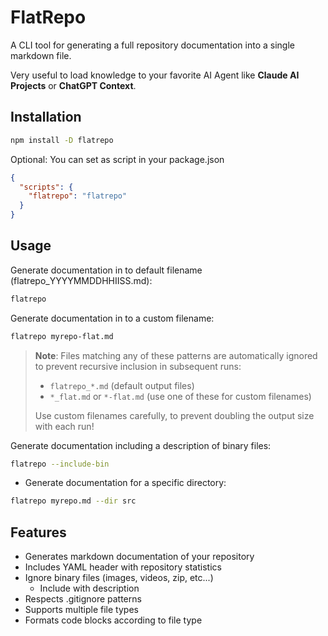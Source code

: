 # FlatRepo

A CLI tool for generating a full repository documentation into a single markdown file.

Very useful to load knowledge to your favorite AI Agent like **Claude AI Projects** or **ChatGPT Context**.

## Installation

```bash
npm install -D flatrepo
```

Optional: You can set as script in your package.json

```json
{
  "scripts": {
    "flatrepo": "flatrepo"
  }
}
```

## Usage

Generate documentation in to default filename (flatrepo_YYYYMMDDHHIISS.md):

```bash
flatrepo
```

Generate documentation in to a custom filename:

```bash
flatrepo myrepo-flat.md
```

> **Note**: Files matching any of these patterns are automatically ignored to prevent recursive inclusion in subsequent runs:
>
> - `flatrepo_*.md` (default output files)
> - `*_flat.md` or `*-flat.md` (use one of these for custom filenames)
>
> Use custom filenames carefully, to prevent doubling the output size with each run!

Generate documentation including a description of binary files:

```bash
flatrepo --include-bin
```

- Generate documentation for a specific directory:
```bash
flatrepo myrepo.md --dir src
```

## Features

- Generates markdown documentation of your repository
- Includes YAML header with repository statistics
- Ignore binary files (images, videos, zip, etc...)
  - Include with description
- Respects .gitignore patterns
- Supports multiple file types
- Formats code blocks according to file type
